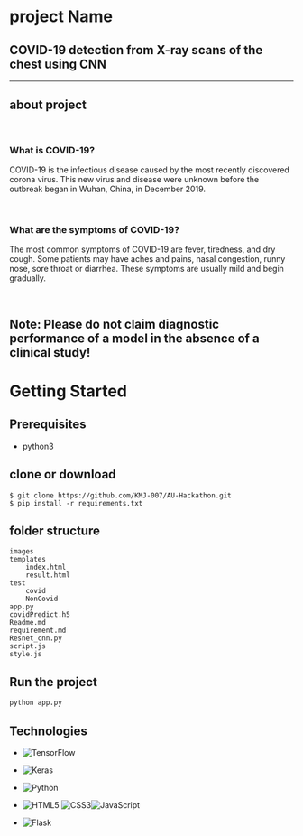 # project Name

## COVID-19 detection from X-ray scans of the chest using CNN
---

## about project

<br/>

### What is COVID-19?

COVID-19 is the infectious disease caused by the most recently
discovered corona virus. This new virus and disease were unknown
before the outbreak began in Wuhan, China, in December 2019.

<br/>

### What are the symptoms of COVID-19?

The most common symptoms of COVID-19 are fever, tiredness, and
dry cough. Some patients may have aches and pains, nasal
congestion, runny nose, sore throat or diarrhea. These symptoms are
usually mild and begin gradually. 

<br/>

## <strong> Note: Please do not claim diagnostic performance of a model in the absence of a clinical study!  </strong>

# Getting Started

## Prerequisites
- python3
    

## clone or download
```terminal
$ git clone https://github.com/KMJ-007/AU-Hackathon.git
$ pip install -r requirements.txt
```

## folder structure
```terminal
images
templates
    index.html
    result.html
test
    covid
    NonCovid
app.py
covidPredict.h5
Readme.md
requirement.md
Resnet_cnn.py
script.js
style.js
```

## Run the project
```python
python app.py
```

## Technologies
- ![TensorFlow](https://img.shields.io/badge/TensorFlow-%23FF6F00.svg?style=for-the-badge&logo=TensorFlow&logoColor=white)
- ![Keras](https://img.shields.io/badge/Keras-%23D00000.svg?style=for-the-badge&logo=Keras&logoColor=white)
- ![Python](https://img.shields.io/badge/python-3670A0?style=for-the-badge&logo=python&logoColor=ffdd54)
- ![HTML5](https://img.shields.io/badge/html5-%23E34F26.svg?style=for-the-badge&logo=html5&logoColor=white) ![CSS3](https://img.shields.io/badge/css3-%231572B6.svg?style=for-the-badge&logo=css3&logoColor=white)![JavaScript](https://img.shields.io/badge/javascript-%23323330.svg?style=for-the-badge&logo=javascript&logoColor=%23F7DF1E)
- ![Flask](https://img.shields.io/badge/flask-%23000.svg?style=for-the-badge&logo=flask&logoColor=white)
  
  <!-- demo video/images of projects -->